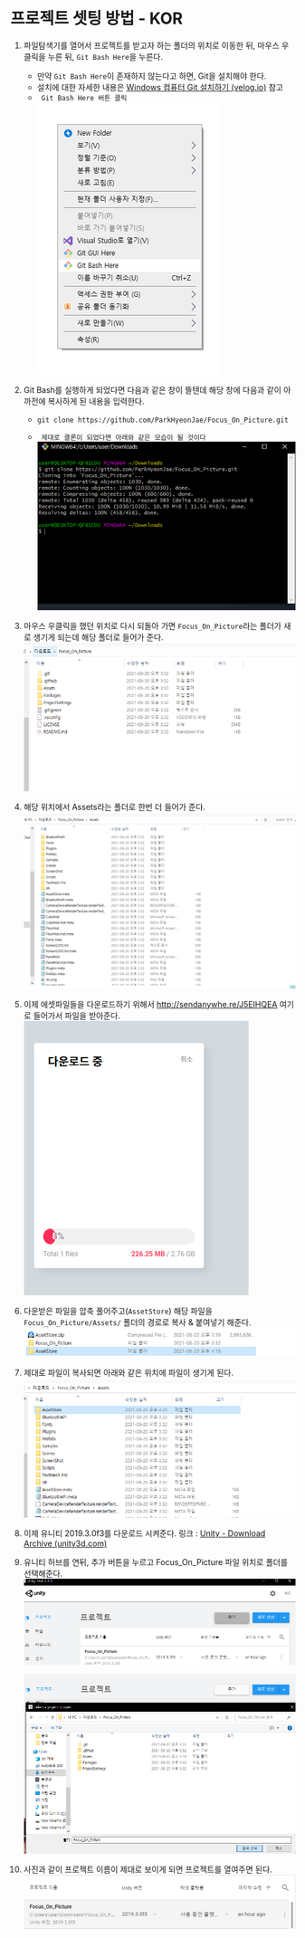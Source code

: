 # 프로젝트 셋팅 방법 - KOR

1. 파일탐색기를 열어서 프로젝트를 받고자 하는 폴더의 위치로 이동한 뒤, 마우스 우클릭을 누른 뒤, ``Git Bash Here``을 누른다.

   - 만약 ``Git Bash Here``이 존재하지 않는다고 하면, Git을 설치해야 한다.
   - 설치에 대한 자세한 내용은 [Windows 컴퓨터 Git 설치하기 (velog.io)](https://velog.io/@saakmiso/Windows-컴퓨터-Git-설치하기) 참고
   - `` Git Bash Here 버튼 클릭``
     <img src="https://raw.githubusercontent.com/ParkHyeonJae/Focus_On_Picture/image/images/image-20210820152643678.png" alt="image-20210820152643678"  />

2. Git Bash를 실행하게 되었다면 다음과 같은 창이 뜰텐데 해당 창에 다음과 같이 아까전에 복사하게 된 내용을 입력한다.

   - ```
     git clone https://github.com/ParkHyeonJae/Focus_On_Picture.git
     ```

   - `` 제대로 클론이 되었다면 아래와 같은 모습이 될 것이다``
     ![image-20210820153305308](https://raw.githubusercontent.com/ParkHyeonJae/Focus_On_Picture/image/images/image-20210820153305308.png)

3. 마우스 우클릭을 했던 위치로 다시 되돌아 가면 ``Focus_On_Picture``라는 폴더가 새로 생기게 되는데 해당 폴더로 들어가 준다.
   ![image-20210820153547422](https://raw.githubusercontent.com/ParkHyeonJae/Focus_On_Picture/image/images/image-20210820153547422.png)

4. 해당 위치에서 Assets라는 폴더로 한번 더 들어가 준다.
   ![image-20210820153641576](https://raw.githubusercontent.com/ParkHyeonJae/Focus_On_Picture/image/images/image-20210820153641576.png)

5. 이제 에셋파일들을 다운로드하기 위해서 http://sendanywhe.re/J5EIHQEA 여기로 들어가서 파일을 받아준다.
   ![image-20210820153838876](https://raw.githubusercontent.com/ParkHyeonJae/Focus_On_Picture/image/images/image-20210820153838876.png)

6. 다운받은 파일을 압축 풀어주고(``AssetStore``) 해당 파일을 ``Focus_On_Picture/Assets/`` 폴더의 경로로 복사 & 붙여넣기 해준다.
   ![image-20210820161947087](https://raw.githubusercontent.com/ParkHyeonJae/Focus_On_Picture/image/images/image-20210820161947087.png)

7. 제대로 파일이 복사되면 아래와 같은 위치에 파일이 생기게 된다.
   ![image-20210820162212047](https://raw.githubusercontent.com/ParkHyeonJae/Focus_On_Picture/image/images/image-20210820162212047.png)

   

8. 이제 유니티 2019.3.0f3를 다운로드 시켜준다.
   링크 : [Unity - Download Archive (unity3d.com)](https://unity3d.com/get-unity/download/archive)

9. 유니티 허브를 연뒤, 추가 버튼을 누르고 Focus_On_Picture 파일 위치로 폴더를 선택해준다.
   ![image-20210820162810424](https://raw.githubusercontent.com/ParkHyeonJae/Focus_On_Picture/image/images/image-20210820162810424.png)


   ![image-20210820162923354](https://raw.githubusercontent.com/ParkHyeonJae/Focus_On_Picture/image/images/image-20210820162923354.png)

10. 사진과 같이 프로젝트 이름이 제대로 보이게 되면 프로젝트를 열여주면 된다.
    ![image-20210820163037272](https://raw.githubusercontent.com/ParkHyeonJae/Focus_On_Picture/image/images/image-20210820163037272.png)




